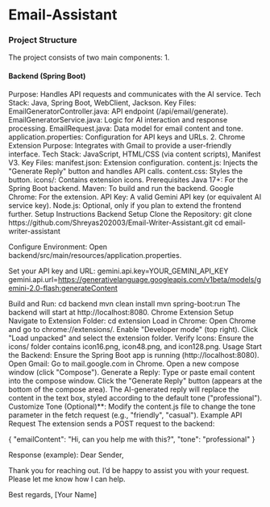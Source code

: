 # Email-Assistant
<h3>Project Structure</h3>
The project consists of two main components:
1.<h4>Backend (Spring Boot)</h4>
Purpose: Handles API requests and communicates with the AI service.
Tech Stack: Java, Spring Boot, WebClient, Jackson.
Key Files:
EmailGeneratorController.java: API endpoint (/api/email/generate).
EmailGeneratorService.java: Logic for AI interaction and response processing.
EmailRequest.java: Data model for email content and tone.
application.properties: Configuration for API keys and URLs.
2. Chrome Extension
Purpose: Integrates with Gmail to provide a user-friendly interface.
Tech Stack: JavaScript, HTML/CSS (via content scripts), Manifest V3.
Key Files:
manifest.json: Extension configuration.
content.js: Injects the "Generate Reply" button and handles API calls.
content.css: Styles the button.
icons/: Contains extension icons.
Prerequisites
Java 17+: For the Spring Boot backend.
Maven: To build and run the backend.
Google Chrome: For the extension.
API Key: A valid Gemini API key (or equivalent AI service key).
Node.js: Optional, only if you plan to extend the frontend further.
Setup Instructions
Backend Setup
Clone the Repository:
git clone https://github.com/Shreyas202003/Email-Writer-Assistant.git
cd email-writer-assistant

Configure Environment:
Open backend/src/main/resources/application.properties.

Set your API key and URL:
gemini.api.key=YOUR_GEMINI_API_KEY
gemini.api.url=https://generativelanguage.googleapis.com/v1beta/models/gemini-2.0-flash:generateContent

Build and Run:
cd backend
mvn clean install
mvn spring-boot:run
The backend will start at http://localhost:8080.
Chrome Extension Setup
Navigate to Extension Folder:
cd extension
Load in Chrome:
Open Chrome and go to chrome://extensions/.
Enable "Developer mode" (top right).
Click "Load unpacked" and select the extension folder.
Verify Icons:
Ensure the icons/ folder contains icon16.png, icon48.png, and icon128.png.
Usage
Start the Backend:
Ensure the Spring Boot app is running (http://localhost:8080).
Open Gmail:
Go to mail.google.com in Chrome.
Open a new compose window (click "Compose").
Generate a Reply:
Type or paste email content into the compose window.
Click the "Generate Reply" button (appears at the bottom of the compose area).
The AI-generated reply will replace the content in the text box, styled according to the default tone ("professional").
Customize Tone (Optional)**:
Modify the content.js file to change the tone parameter in the fetch request (e.g., "friendly", "casual").
Example API Request
The extension sends a POST request to the backend:

{
    "emailContent": "Hi, can you help me with this?",
    "tone": "professional"
}

Response (example):
Dear Sender,

Thank you for reaching out. I’d be happy to assist you with your request. Please let me know how I can help.

Best regards,
[Your Name]
